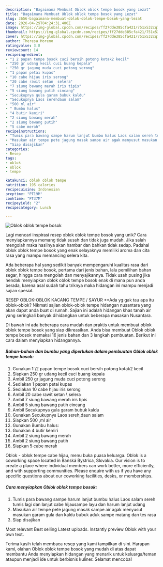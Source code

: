 ```yaml
---
description: "Bagaimana Membuat Oblok oblok tempe bosok yang Lezat"
title: "Bagaimana Membuat Oblok oblok tempe bosok yang Lezat"
slug: 3656-bagaimana-membuat-oblok-oblok-tempe-bosok-yang-lezat
date: 2020-04-29T04:24:31.400Z
image: https://img-global.cpcdn.com/recipes/ff27dde385cfa421/751x532cq70/oblok-oblok-tempe-bosok-foto-resep-utama.jpg
thumbnail: https://img-global.cpcdn.com/recipes/ff27dde385cfa421/751x532cq70/oblok-oblok-tempe-bosok-foto-resep-utama.jpg
cover: https://img-global.cpcdn.com/recipes/ff27dde385cfa421/751x532cq70/oblok-oblok-tempe-bosok-foto-resep-utama.jpg
author: Theresa Moreno
ratingvalue: 3.8
reviewcount: 14
recipeingredient:
- "1 2 papan tempe bosok cuci bersih potong kotak2 kecil"
- "250 gr udang kecil cuci buang kepala"
- "250 gr jagung muda cuci potong serong"
- "1 papan petai kupas"
- "10 cabe hijau iris serong"
- "20 cabe rawit setan  selera"
- "7 siung bawang merah iris tipis"
- "5 siung bawang putih cincang"
- "Secukupnya gula garam bubuk kaldu"
- "Secukupnya Laos serehdaun salam"
- "500 ml air"
- " Bumbu halus"
- "4 butir kemiri"
- "2 siung bawang merah"
- "2 siung bawang putih"
- "5 cabe merah"
recipeinstructions:
- "Tumis para bawang sampe harum lanjut bumbu halus Laos salam sereh tumis lagi dan lanjut cabe hijausampe layu dan harum lanjut udang"
- "Masukan air tempe pete jagung masak sampe air agak menyusut masukan garam gula dan kaldu bubuk aduk sampe matang dan tes rasa"
- "Siap disajikan"
categories:
- Resep
tags:
- oblok
- oblok
- tempe

katakunci: oblok oblok tempe 
nutrition: 195 calories
recipecuisine: Indonesian
preptime: "PT19M"
cooktime: "PT37M"
recipeyield: "2"
recipecategory: Lunch

---
```



![Oblok oblok tempe bosok](https://img-global.cpcdn.com/recipes/ff27dde385cfa421/751x532cq70/oblok-oblok-tempe-bosok-foto-resep-utama.jpg)

Lagi mencari inspirasi resep oblok oblok tempe bosok yang unik? Cara menyiapkannya memang tidak susah dan tidak juga mudah. Jika salah mengolah maka hasilnya akan hambar dan bahkan tidak sedap. Padahal oblok oblok tempe bosok yang enak selayaknya memiliki aroma dan cita rasa yang mampu memancing selera kita.

Ada beberapa hal yang sedikit banyak mempengaruhi kualitas rasa dari oblok oblok tempe bosok, pertama dari jenis bahan, lalu pemilihan bahan segar, hingga cara mengolah dan menyajikannya. Tidak usah pusing jika hendak menyiapkan oblok oblok tempe bosok enak di mana pun anda berada, karena asal sudah tahu triknya maka hidangan ini mampu menjadi sajian spesial.

RESEP OBLOK-OBLOK KACANG TEMPE / SAYUR **Ada yg gak tau apa itu oblok-oblok? Nikmati sajian oblok-oblok tempe hidangan nusantara yang akan dapat anda buat di rumah. Sajian ini adalah hidangan khas tanah air yang seringkali banyak dihidangkan untuk beberapa masakan Nusantara.


Di bawah ini ada beberapa cara mudah dan praktis untuk membuat oblok oblok tempe bosok yang siap dikreasikan. Anda bisa membuat Oblok oblok tempe bosok memakai 16 jenis bahan dan 3 langkah pembuatan. Berikut ini cara dalam menyiapkan hidangannya.

<!--inarticleads1-->

##### Bahan-bahan dan bumbu yang diperlukan dalam pembuatan Oblok oblok tempe bosok:

1. Gunakan 1 \2 papan tempe bosok cuci bersih potong kotak2 kecil
1. Siapkan 250 gr udang kecil cuci buang kepala
1. Ambil 250 gr jagung muda cuci potong serong
1. Sediakan 1 papan petai kupas
1. Sediakan 10 cabe hijau iris serong
1. Ambil 20 cabe rawit setan \ selera
1. Ambil 7 siung bawang merah iris tipis
1. Ambil 5 siung bawang putih cincang
1. Ambil Secukupnya gula garam bubuk kaldu
1. Gunakan Secukupnya Laos sereh,daun salam
1. Siapkan 500 ,ml air
1. Gunakan  Bumbu halus:
1. Gunakan 4 butir kemiri
1. Ambil 2 siung bawang merah
1. Ambil 2 siung bawang putih
1. Siapkan 5 cabe merah


Oblok - oblok tempe cabe hijau, menu buka puasa keluarga. Oblok is a coworking space located in Banská Bystrica, Slovakia. Our vision is to create a place where individual members can work better, more efficiently, and with supporting communities. Please enquire with us if you have any specific questions about our coworking facilities, desks, or memberships. 

<!--inarticleads2-->

##### Cara menyiapkan Oblok oblok tempe bosok:

1. Tumis para bawang sampe harum lanjut bumbu halus Laos salam sereh tumis lagi dan lanjut cabe hijausampe layu dan harum lanjut udang
1. Masukan air tempe pete jagung masak sampe air agak menyusut masukan garam gula dan kaldu bubuk aduk sampe matang dan tes rasa
1. Siap disajikan


Most relevant Best selling Latest uploads. Instantly preview Oblok with your own text. 

Terima kasih telah membaca resep yang kami tampilkan di sini. Harapan kami, olahan Oblok oblok tempe bosok yang mudah di atas dapat membantu Anda menyiapkan hidangan yang menarik untuk keluarga/teman ataupun menjadi ide untuk berbisnis kuliner. Selamat mencoba!
